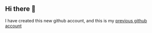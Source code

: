 ## Hi there 👋

I have created this new github account, and this is my [previous github account](github.com/yk170901) 
